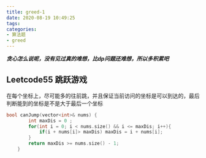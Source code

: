 ```yaml
---
title: greed-1
date: 2020-08-19 10:49:25
tags:
categories:
- 算法题
- greed
---
```

***贪心怎么说呢，没有见过真的难想，比dp问题还难想，所以多积累吧***

## Leetcode55 跳跃游戏

在每个坐标上，尽可能多的往前跳，并且保证当前访问的坐标是可以到达的，最后判断能到的坐标是不是大于最后一个坐标

```cpp
bool canJump(vector<int>& nums) {
        int maxDis = 0 ;
        for(int i = 0; i < nums.size() && i <= maxDis; i++){
            if(i + nums[i]> maxDis) maxDis = i + nums[i];
        }
        return maxDis >= nums.size() - 1;
    }
```
